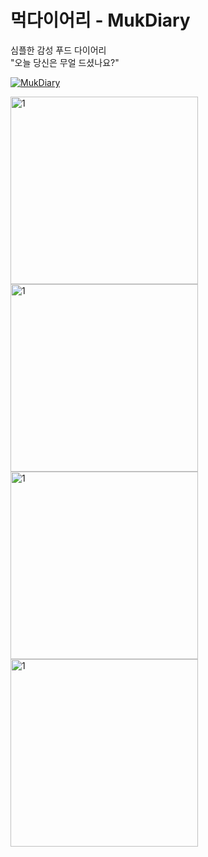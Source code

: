 # 먹다이어리 - MukDiary
심플한 감성 푸드 다이어리 </br>
"오늘 당신은 무얼 드셨나요?"

[![MukDiary](https://user-images.githubusercontent.com/108605997/214177110-4e5b4891-a038-436c-99a9-19c8e7c10056.png)](https://apps.apple.com/kr/app/mukdiary-%EB%A8%B9%EB%8B%A4%EC%9D%B4%EC%96%B4%EB%A6%AC/id6446193290)

<img width="300" alt="1" src="https://github.com/YeonIsFree/MukDiary/assets/68737910/749a5122-f2cd-4f79-87ab-72f0826c8792">
<img width="300" alt="1" src="https://github.com/YeonIsFree/MukDiary/assets/68737910/9f7e7c88-6ff4-4cad-b15a-6c79681ed932"> </br>

<img width="300" alt="1" src="https://github.com/YeonIsFree/MukDiary/assets/68737910/357ad53c-f2dc-47a1-80ee-bb4cce052b7e">
<img width="300" alt="1" src="https://github.com/YeonIsFree/MukDiary/assets/68737910/1d2bb0d7-01cb-4038-b120-20437d72f776">
